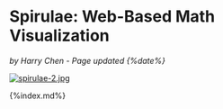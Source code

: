 # Spirulae: Web-Based Math Visualization

*by Harry Chen - Page updated {%date%}*

[![spirulae-2.jpg](assets/spirulae-2.jpg)](https://harry7557558.github.io/spirulae/implicit3/)

{%index.md%}